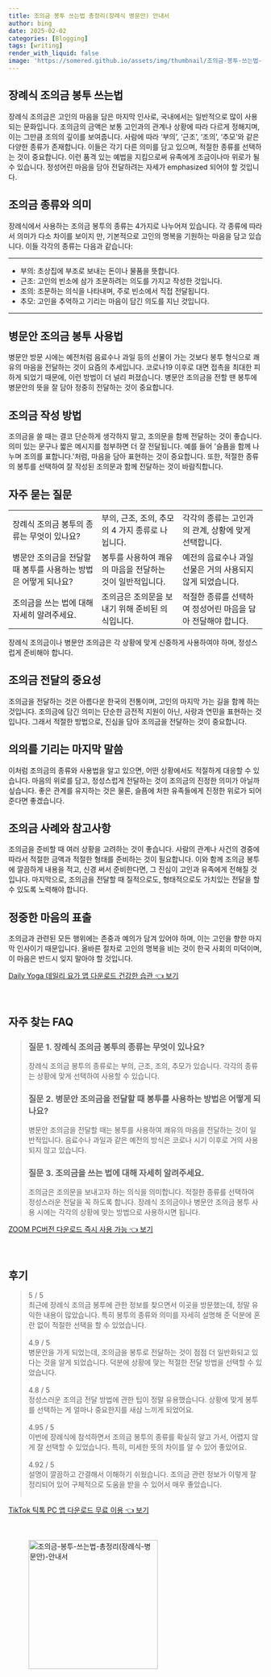 ```yaml
---
title: 조의금 봉투 쓰는법 총정리(장례식 병문안) 안내서
author: bing
date: 2025-02-02
categories: [Blogging]
tags: [writing]
render_with_liquid: false
image: 'https://somered.github.io/assets/img/thumbnail/조의금-봉투-쓰는법-총정리(장례식-병문안)-안내서.webp'
---
```

<h2 id='장례식 조의금 봉투 쓰는법'>장례식 조의금 봉투 쓰는법</h2>

<p>장례식 조의금은 고인의 마음을 담은 마지막 인사로, 국내에서는 일반적으로 많이 사용되는 문화입니다. 조의금의 금액은 보통 고인과의 관계나 상황에 따라 다르게 정해지며, 이는 그만큼 조의의 깊이를 보여줍니다.  사람에 따라 ‘부의’, ‘근조’, ‘조의’, ‘추모'와 같은 다양한 종류가 존재합니다. 이들은 각기 다른 의미를 담고 있으며, 적절한 종류를 선택하는 것이 중요합니다. 이런 품격 있는 예법을 지킴으로써 유족에게 조금이나마 위로가 될 수 있습니다. 정성어린 마음을 담아 전달하려는 자세가 emphasized 되어야 할 것입니다.</p>

<h2 id='조의금 종류와 의미'>조의금 종류와 의미</h2>

<p>장례식에서 사용하는 조의금 봉투의 종류는 4가지로 나누어져 있습니다. 각 종류에 따라서 의미가 다소 차이를 보이지 만, 기본적으로 고인의 명복을 기원하는 마음을 담고 있습니다. 이들 각각의 종류는 다음과 같습니다:</p>

<hr />

<ul>
    <li>부의: 초상집에 부조로 보내는 돈이나 물품을 뜻합니다.</li>
    <li>근조: 고인의 빈소에 삼가 조문하려는 의도를 가지고 작성한 것입니다.</li>
    <li>조의: 조문하는 의식을 나타내며, 주로 빈소에서 직접 전달됩니다.</li>
    <li>추모: 고인을 추억하고 기리는 마음이 담긴 의도를 지닌 것입니다.</li>
</ul>

<hr />

<h2 id='병문안 조의금 봉투 사용법'>병문안 조의금 봉투 사용법</h2>

<p>병문안 방문 시에는 예전처럼 음료수나 과일 등의 선물이 가는 것보다 봉투 형식으로 쾌유의 마음을 전달하는 것이 요즘의 추세입니다. 코로나19 이후로 대면 접촉을 최대한 피하게 되었기 때문에, 이런 방법이 더 널리 퍼졌습니다. 병문안 조의금을 전할 땐 봉투에 병문안의 뜻을 잘 담아 정중히 전달하는 것이 중요합니다.</p>

<h2 id='조의금 작성 방법'>조의금 작성 방법</h2>

<p>조의금을 쓸 때는 결코 단순하게 생각하지 말고, 조의문을 함께 전달하는 것이 좋습니다. 의미 있는 문구나 짧은 메시지를 첨부하면 더 잘 전달됩니다. 예를 들어 '슬픔을 함께 나누며 조의를 표합니다.'처럼, 마음을 담아 표현하는 것이 중요합니다. 또한, 적절한 종류의 봉투를 선택하여 잘 작성된 조의문과 함께 전달하는 것이 바람직합니다.</p>

<h2 id='자주 묻는 질문'>자주 묻는 질문</h2>

<table>
    <tr>
        <td>장례식 조의금 봉투의 종류는 무엇이 있나요?</td>
        <td>부의, 근조, 조의, 추모의 4 가지 종류로 나뉩니다.</td>
        <td>각각의 종류는 고인과의 관계, 상황에 맞게 선택합니다.</td>
    </tr>
    <tr>
        <td>병문안 조의금을 전달할 때 봉투를 사용하는 방법은 어떻게 되나요?</td>
        <td>봉투를 사용하여 쾌유의 마음을 전달하는 것이 일반적입니다.</td>
        <td>예전의 음료수나 과일 선물은 거의 사용되지 않게 되었습니다.</td>
    </tr>
    <tr>
        <td>조의금을 쓰는 법에 대해 자세히 알려주세요.</td>
        <td>조의금은 조의문을 보내기 위해 준비된 의식입니다.</td>
        <td>적절한 종류를 선택하여 정성어린 마음을 담아 전달해야 합니다.</td>
    </tr>
</table>

<p>장례식 조의금이나 병문안 조의금은 각 상황에 맞게 신중하게 사용하여야 하며, 정성스럽게 준비해야 합니다.</p>

<h2 id='조의금 전달의 중요성'>조의금 전달의 중요성</h2>

<p>조의금을 전달하는 것은 아름다운 한국의 전통이며, 고인의 마지막 가는 길을 함께 하는 것입니다. 조의금에 담긴 의미는 단순한 금전적 지원이 아닌, 사랑과 연민을 표현하는 것입니다. 그래서 적절한 방법으로, 진심을 담아 조의금을 전달하는 것이 중요합니다.</p>

<h2 id='의의를 기리는 마지막 말씀'>의의를 기리는 마지막 말씀</h2>

<p>이처럼 조의금의 종류와 사용법을 알고 있으면, 어떤 상황에서도 적절하게 대응할 수 있습니다. 마음의 위로를 담고, 정성스럽게 전달하는 것이 조의금의 진정한 의미가 아닐까 싶습니다. 좋은 관계를 유지하는 것은 물론, 슬픔에 처한 유족들에게 진정한 위로가 되어 준다면 좋겠습니다.</p>

<h2 id='조의금 사례와 참고사항'>조의금 사례와 참고사항</h2>

<p>조의금을 준비할 때 여러 상황을 고려하는 것이 좋습니다. 사람의 관계나 사건의 경중에 따라서 적절한 금액과 적절한 형태를 준비하는 것이 필요합니다. 이와 함께 조의금 봉투에 깔끔하게 내용을 적고, 신경 써서 준비한다면, 그 진심이 고인과 유족에게 전해질 것입니다. 마지막으로, 조의금을 전달할 때 질적으로도, 형태적으로도 가치있는 전달을 할 수 있도록 노력해야 합니다.</p>

<h2 id='정중한 마음의 표출'>정중한 마음의 표출</h2>

<p>조의금과 관련된 모든 행위에는 존중과 예의가 담겨 있어야 하며, 이는 고인을 향한 마지막 인사이기 때문입니다. 올바른 절차로 고인의 명복을 비는 것이 한국 사회의 미덕이며, 이 마음은 반드시 잊지 말아야 할 것입니다.</p>
<p><a class="click-button" title="Daily Yoga 데일리 요가 앱 다운로드 건강한 습관" href="https://somered.github.io/posts/Daily-Yoga-%EB%8D%B0%EC%9D%BC%EB%A6%AC-%EC%9A%94%EA%B0%80-%EC%95%B1-%EB%8B%A4%EC%9A%B4%EB%A1%9C%EB%93%9C-%EA%B1%B4%EA%B0%95%ED%95%9C-%EC%8A%B5%EA%B4%80/" rel="dofollow">Daily Yoga 데일리 요가 앱 다운로드 건강한 습관 👈 보기</a></p><br>
<h2 id='자주_찾는_FAQ'>자주 찾는 FAQ</h2>
<div itemscope="" itemtype="https://schema.org/FAQPage"> 
<blockquote> 
<div itemscope="" itemprop="mainEntity" itemtype="https://schema.org/Question"> 
<h3 itemprop="name">질문 1. 장례식 조의금 봉투의 종류는 무엇이 있나요?</h3> 
<div itemscope="" itemprop="acceptedAnswer" itemtype="https://schema.org/Answer"> 
<span itemprop="text"> 
<p>장례식 조의금 봉투의 종류로는 부의, 근조, 조의, 추모가 있습니다. 각각의 종류는 상황에 맞게 선택하여 사용할 수 있습니다.</p> 
</span> 
</div> 
</div> 

<div itemscope="" itemprop="mainEntity" itemtype="https://schema.org/Question"> 
<h3 itemprop="name">질문 2. 병문안 조의금을 전달할 때 봉투를 사용하는 방법은 어떻게 되나요?</h3> 
<div itemscope="" itemprop="acceptedAnswer" itemtype="https://schema.org/Answer"> 
<span itemprop="text"> 
<p>병문안 조의금을 전달할 때는 봉투를 사용하여 쾌유의 마음을 전달하는 것이 일반적입니다. 음료수나 과일과 같은 예전의 방식은 코로나 시기 이후로 거의 사용되지 않고 있습니다.</p> 
</span> 
</div> 
</div> 

<div itemscope="" itemprop="mainEntity" itemtype="https://schema.org/Question"> 
<h3 itemprop="name">질문 3. 조의금을 쓰는 법에 대해 자세히 알려주세요.</h3> 
<div itemscope="" itemprop="acceptedAnswer" itemtype="https://schema.org/Answer"> 
<span itemprop="text"> 
<p>조의금은 조의문을 보내고자 하는 의식을 의미합니다. 적절한 종류를 선택하여 정성스러운 전달을 꼭 하도록 합니다. 장례식 조의금이나 병문안 조의금 봉투 사용 시에는 각각의 상황에 맞는 방법으로 사용하시면 됩니다.</p> 
</span> 
</div> 
</div> 
</blockquote> 
</div>
<p><a class="click-button" title="ZOOM PC버전 다운로드 즉시 사용 가능" href="https://somered.github.io/posts/ZOOM-PC%EB%B2%84%EC%A0%84-%EB%8B%A4%EC%9A%B4%EB%A1%9C%EB%93%9C-%EC%A6%89%EC%8B%9C-%EC%82%AC%EC%9A%A9-%EA%B0%80%EB%8A%A5/" rel="dofollow">ZOOM PC버전 다운로드 즉시 사용 가능 👈 보기</a></p><br>
<h2 id='후기'>후기</h2>
<div itemscope itemtype="https://schema.org/Product">
  <blockquote>
  <div itemprop="review" itemscope itemtype="https://schema.org/Review">
      <div itemprop="reviewRating" itemscope itemtype="https://schema.org/Rating"> <span itemprop="ratingValue">5</span> / <span itemprop="bestRating">5</span> </div>
      <span itemprop="reviewBody">최근에 장례식 조의금 봉투에 관한 정보를 찾으면서 이곳을 방문했는데, 정말 유익한 내용이 많았습니다. 특히 봉투의 종류와 의미를 자세히 설명해 준 덕분에 혼란 없이 적절한 선택을 할 수 있었습니다.</span>
  </div>
  <br>
  <div itemprop="review" itemscope itemtype="https://schema.org/Review">
      <div itemprop="reviewRating" itemscope itemtype="https://schema.org/Rating"> <span itemprop="ratingValue">4.9</span> / <span itemprop="bestRating">5</span> </div>
      <span itemprop="reviewBody">병문안을 가게 되었는데, 조의금을 봉투로 전달하는 것이 점점 더 일반화되고 있다는 것을 알게 되었습니다. 덕분에 상황에 맞는 적절한 전달 방법을 선택할 수 있었습니다.</span>
  </div>
  <br>
  <div itemprop="review" itemscope itemtype="https://schema.org/Review">
      <div itemprop="reviewRating" itemscope itemtype="https://schema.org/Rating"> <span itemprop="ratingValue">4.8</span> / <span itemprop="bestRating">5</span> </div>
      <span itemprop="reviewBody">정성스러운 조의금 전달 방법에 관한 팁이 정말 유용했습니다. 상황에 맞게 봉투를 선택하는 게 얼마나 중요한지를 새삼 느끼게 되었어요.</span>
  </div>
  <br>
  <div itemprop="review" itemscope itemtype="https://schema.org/Review">
      <div itemprop="reviewRating" itemscope itemtype="https://schema.org/Rating"> <span itemprop="ratingValue">4.95</span> / <span itemprop="bestRating">5</span> </div>
      <span itemprop="reviewBody">이번에 장례식에 참석하면서 조의금 봉투의 종류를 확실히 알고 가서, 어렵지 않게 잘 선택할 수 있었습니다. 특히, 미세한 뜻의 차이를 알 수 있어 좋았어요.</span>
  </div>
  <br>
  <div itemprop="review" itemscope itemtype="https://schema.org/Review">
      <div itemprop="reviewRating" itemscope itemtype="https://schema.org/Rating"> <span itemprop="ratingValue">4.92</span> / <span itemprop="bestRating">5</span> </div>
      <span itemprop="reviewBody">설명이 깔끔하고 간결해서 이해하기 쉬웠습니다. 조의금 관련 정보가 이렇게 잘 정리되어 있어 구체적으로 도움을 받을 수 있어서 매우 좋았습니다.</span>
  </div>
  <br>
  </blockquote>
</div>
<p><a class="click-button" title="TikTok 틱톡 PC 앱 다운로드 무료 이용" href="https://somered.github.io/posts/TikTok-%ED%8B%B1%ED%86%A1-PC-%EC%95%B1-%EB%8B%A4%EC%9A%B4%EB%A1%9C%EB%93%9C-%EB%AC%B4%EB%A3%8C-%EC%9D%B4%EC%9A%A9/" rel="dofollow">TikTok 틱톡 PC 앱 다운로드 무료 이용 👈 보기</a></p><br>
<figure class="image"><img src="https://somered.github.io/assets/img/thumbnail/조의금-봉투-쓰는법-총정리(장례식-병문안)-안내서.webp" alt="조의금-봉투-쓰는법-총정리(장례식-병문안)-안내서" width="256" height="256"></figure>